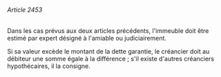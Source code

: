 ###### Article 2453

Dans les cas prévus aux deux articles précédents, l'immeuble doit être estimé par expert désigné à l'amiable ou judiciairement.

Si sa valeur excède le montant de la dette garantie, le créancier doit au débiteur une somme égale à la différence ; s'il existe d'autres créanciers hypothécaires, il la consigne.

